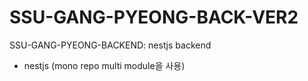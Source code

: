 # SSU-GANG-PYEONG-BACK-VER2

SSU-GANG-PYEONG-BACKEND: nestjs backend

- nestjs (mono repo multi module을 사용)

